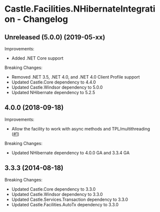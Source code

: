 # Castle.Facilities.NHibernateIntegration - Changelog

## Unreleased (5.0.0) (2019-05-xx)

Improvements:
- Added .NET Core support

Breaking Changes:
- Removed .NET 3.5, .NET 4.0, and .NET 4.0 Client Profile support
- Updated Castle.Core dependency to 4.4.0
- Updated Castle.Windsor dependency to 5.0.0
- Updated NHibernate dependency to 5.2.5


## 4.0.0 (2018-09-18)

Improvements:
- Allow the facility to work with async methods and TPL/multithreading ([#1](https://github.com/mahara/Castle.Facilities.NHibernateIntegration/issues/1))

Breaking Changes:
- Updated NHibernate dependency to 4.0.0 GA and 3.3.4 GA


## 3.3.3 (2014-08-18)

Breaking Changes:
- Updated Castle.Core dependency to 3.3.0
- Updated Castle.Windsor dependency to 3.3.0
- Updated Castle.Services.Transaction dependency to 3.3.0
- Updated Castle.Facilities.AutoTx dependency to 3.3.0



